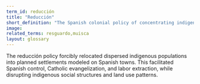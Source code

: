 ```yaml
---
term_id: reducción
title: "Reducción"
short_definition: "The Spanish colonial policy of concentrating indigenous peoples into grid-like villages."
image: 
related_terms: resguardo,muisca
layout: glossary
---
```


The reducción policy forcibly relocated dispersed indigenous populations into planned settlements modeled on Spanish towns. This facilitated Spanish control, Catholic evangelization, and labor extraction, while disrupting indigenous social structures and land use patterns.
